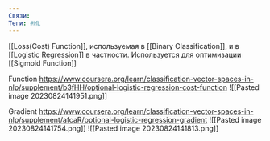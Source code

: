 ```yaml
---
Связи:
Теги: #ML
---
```

[[Loss(Cost) Function]], используемая в [[Binary Classification]], и в [[Logistic Regression]] в частности. Используется для оптимизации [[Sigmoid Function]]


Function
https://www.coursera.org/learn/classification-vector-spaces-in-nlp/supplement/b3fHH/optional-logistic-regression-cost-function
![[Pasted image 20230824141951.png]]



Gradient
https://www.coursera.org/learn/classification-vector-spaces-in-nlp/supplement/afcaR/optional-logistic-regression-gradient
![[Pasted image 20230824141754.png]]
![[Pasted image 20230824141813.png]]